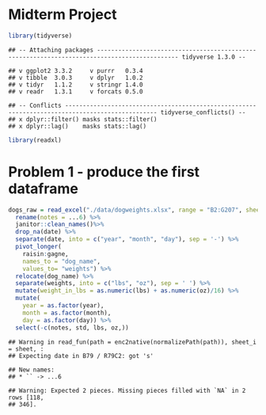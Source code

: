 Midterm Project
================

``` r
library(tidyverse)
```

    ## -- Attaching packages --------------------------------------------------------------------------------------------- tidyverse 1.3.0 --

    ## v ggplot2 3.3.2     v purrr   0.3.4
    ## v tibble  3.0.3     v dplyr   1.0.2
    ## v tidyr   1.1.2     v stringr 1.4.0
    ## v readr   1.3.1     v forcats 0.5.0

    ## -- Conflicts ------------------------------------------------------------------------------------------------ tidyverse_conflicts() --
    ## x dplyr::filter() masks stats::filter()
    ## x dplyr::lag()    masks stats::lag()

``` r
library(readxl)
```

# Problem 1 - produce the first dataframe

``` r
dogs_raw = read_excel("./data/dogweights.xlsx", range = "B2:G207", sheet = "Sheet1", col_types = c("date", "text", "text", "text", "text", "text")) %>%
  rename(notes = ...6) %>%
  janitor::clean_names()%>%
  drop_na(date) %>%
  separate(date, into = c("year", "month", "day"), sep = '-') %>%
  pivot_longer(
    raisin:gagne, 
    names_to = "dog_name",
    values_to= "weights") %>%
  relocate(dog_name) %>%
  separate(weights, into = c("lbs", "oz"), sep = ' ') %>%
  mutate(weight_in_lbs = as.numeric(lbs) + as.numeric(oz)/16) %>%
  mutate(
    year = as.factor(year),
    month = as.factor(month),
    day = as.factor(day)) %>%
  select(-c(notes, std, lbs, oz,))
```

    ## Warning in read_fun(path = enc2native(normalizePath(path)), sheet_i = sheet, :
    ## Expecting date in B79 / R79C2: got 's'

    ## New names:
    ## * `` -> ...6

    ## Warning: Expected 2 pieces. Missing pieces filled with `NA` in 2 rows [118,
    ## 346].
